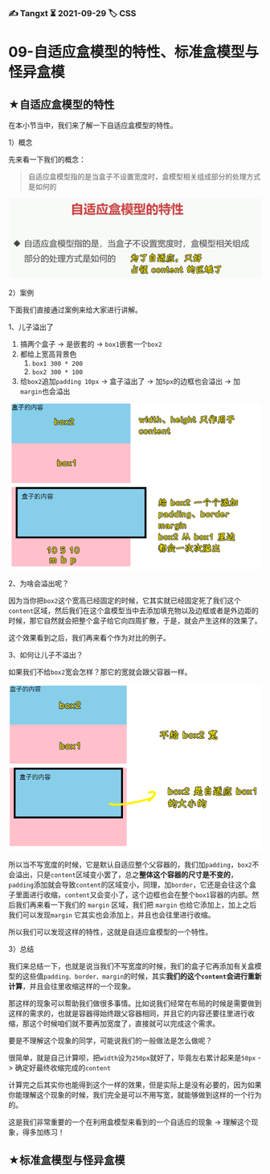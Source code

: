### ✍️ Tangxt ⏳ 2021-09-29 🏷️ CSS

# 09-自适应盒模型的特性、标准盒模型与怪异盒模

## ★自适应盒模型的特性

在本小节当中，我们来了解一下自适应盒模型的特性。

1）概念

先来看一下我们的概念：

> 自适应盒模型指的是当盒子不设置宽度时，盒模型相关组成部分的处理方式是如何的

![自适应盒模型](assets/img/2021-09-29-14-49-13.png)

2）案例

下面我们直接通过案例来给大家进行讲解。

1、儿子溢出了

1. 搞两个盒子 -> 是嵌套的 -> `box1`嵌套一个`box2`
2. 都给上宽高背景色
   1. `box1 300 * 200`
   2. `box2 300 * 100`
3. 给`box2`追加`padding 10px` -> 盒子溢出了 -> 加`5px`的边框也会溢出 -> 加`margin`也会溢出

![溢出](assets/img/2021-09-29-14-28-33.png)

2、为啥会溢出呢？

因为当你把`box2`这个宽高已经固定的时候，它其实就已经固定死了我们这个`content`区域，然后我们在这个盒模型当中去添加填充物以及边框或者是外边距的时候，那它自然就会把整个盒子给它向四周扩散，于是，就会产生这样的效果了。

这个效果看到之后，我们再来看个作为对比的例子。

3、如何让儿子不溢出？

如果我们不给`box2`宽会怎样？那它的宽就会跟父容器一样。

![自适应盒模型](assets/img/2021-09-29-14-40-27.png)

所以当不写宽度的时候，它是默认自适应整个父容器的，我们加`padding`，`box2`不会溢出，只是`content`区域变小罢了，总之**整体这个容器的尺寸是不变的**，`padding`添加就会导致`content`的区域变小，同理，加`border`，它还是会往这个盒子里面进行收缩，`content`又会变小了，这个边框也会在整个`box1`容器的内部。然后我们再来看一下我们的 `margin` 区域，我们把 `margin` 也给它添加上，加上之后我们可以发现`margin` 它其实也会添加上，并且也会往里进行收缩。

所以我们可以发现这样的特性，这就是自适应盒模型的一个特性。

3）总结

我们来总结一下，也就是说当我们不写宽度的时候，我们的盒子它再添加有关盒模型的这些值`padding、border、margin`的时候，其实**我们的这个`content`会进行重新计算**，并且会往里收缩这样的一个现象。

那这样的现象可以帮助我们做很多事情。比如说我们经常在布局的时候是需要做到这样的需求的，也就是容器得始终跟父容器相同，并且它的内容还要往里进行收缩，那这个时候咱们就不要再加宽度了，直接就可以完成这个需求。

要是不理解这个现象的同学，可能说我们的一般做法是怎么做呢？

很简单，就是自己计算呗，把`width`设为`250px`就好了，毕竟左右累计起来是`50px` -> 确定好最终收缩完成的`content`

计算完之后其实你也能得到这个一样的效果，但是实际上是没有必要的，因为如果你能理解这个现象的时候，我们完全是可以不用写宽，就能够做到这样的一个行为的。

这是我们非常重要的一个在利用盒模型来看到的一个自适应的现象 -> 理解这个现象，得多加练习！

## ★标准盒模型与怪异盒模

